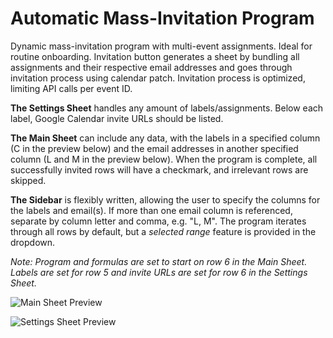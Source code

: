 # Automatic Mass-Invitation Program
Dynamic mass-invitation program with multi-event assignments. Ideal for routine onboarding. Invitation button generates a sheet by bundling all assignments and their respective email addresses and goes through invitation process using calendar patch. Invitation process is optimized, limiting API calls per event ID.

**The Settings Sheet** handles any amount of labels/assignments. Below each label, Google Calendar invite URLs should be listed.

**The Main Sheet** can include any data, with the labels in a specified column (C in the preview below) and the email addresses in another specified column (L and M in the preview below). When the program is complete, all successfully invited rows will have a checkmark, and irrelevant rows are skipped.

**The Sidebar** is flexibly written, allowing the user to specify the columns for the labels and email(s). If more than one email column is referenced, separate by column letter and comma, e.g. "L, M". The program iterates through all rows by default, but a _selected range_ feature is provided in the dropdown.


*Note: Program and formulas are set to start on row 6 in the Main Sheet. Labels are set for row 5 and invite URLs are set for row 6 in the Settings Sheet.*

![Main Sheet Preview](https://raw.githubusercontent.com/sajadmh/Automatic-Mass-Invitation-Program/main/Main%20Sheet%20Preview.png)

![Settings Sheet Preview](https://raw.githubusercontent.com/sajadmh/Automatic-Mass-Invitation-Program/main/Settings%20Preview.png)
